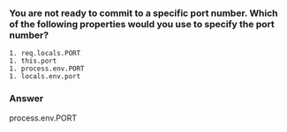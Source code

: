 ### You are not ready to commit to a specific port number. Which of the following properties would you use to specify the port number?

```
1. req.locals.PORT
1. this.port
1. process.env.PORT
1. locals.env.port
```

### Answer

process.env.PORT